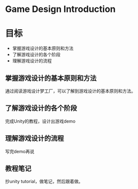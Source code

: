# Game Design Introduction

# 目标

- 掌握游戏设计的基本原则和方法
- 了解游戏设计的各个阶段
- 理解游戏设计的流程

## 掌握游戏设计的基本原则和方法

通过阅读游戏设计梦工厂，可以了解到游戏设计的基本原则和方法。

## 了解游戏设计的各个阶段

完成Unity的教程，设计出游戏demo

## 理解游戏设计的流程

写完demo再说

## 教程笔记

抄unity tutorial，做笔记，然后跟着做。
